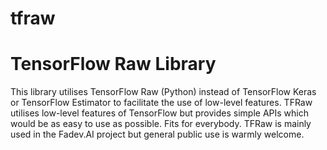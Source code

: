 # tfraw
# TensorFlow Raw Library

This library utilises TensorFlow Raw (Python) instead of TensorFlow Keras or TensorFlow Estimator to facilitate the use of low-level features. TFRaw utilises low-level features of TensorFlow but provides simple APIs which would be as easy to use as possible. Fits for everybody. TFRaw is mainly used in the Fadev.AI project but general public use is warmly welcome.